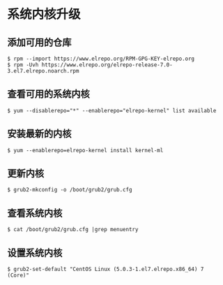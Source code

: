 # 系统内核升级
## 添加可用的仓库
```
$ rpm --import https://www.elrepo.org/RPM-GPG-KEY-elrepo.org
$ rpm -Uvh https://www.elrepo.org/elrepo-release-7.0-3.el7.elrepo.noarch.rpm
```

## 查看可用的系统内核
```
$ yum --disablerepo="*" --enablerepo="elrepo-kernel" list available
```

## 安装最新的内核
```
$ yum --enablerepo=elrepo-kernel install kernel-ml
```

## 更新内核
```
$ grub2-mkconfig -o /boot/grub2/grub.cfg
```
## 查看系统内核
```
$ cat /boot/grub2/grub.cfg |grep menuentry
```
## 设置系统内核
```
$ grub2-set-default "CentOS Linux (5.0.3-1.el7.elrepo.x86_64) 7 (Core)"
```


